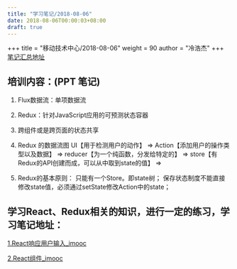 ```yaml
---
title: "学习笔记/2018-08-06"
date: 2018-08-06T00:00:03+08:00
draft: true
---
```


+++
title = "移动技术中心/2018-08-06"
weight = 90
author = "冷浩杰"
+++
[笔记汇总地址](https://geek-lhj.github.io/post/index3/)


## 培训内容：(PPT 笔记)
1. Flux数据流：单项数据流

2. Redux：针对JavaScript应用的可预测状态容器

3. 跨组件或是跨页面的状态共享

4. Redux 的数据流图
UI【用于检测用户的动作】 => Action【添加用户的操作类型以及数据】 => reducer【为一个纯函数，分发给特定的】 => store【有Redux的API创建而成，可以从中取到state的值】 => 

5. Redux的基本原则：
只能有一个Store。即state树；
保存状态制度不能直接修改state值，必须通过setState修改Action中的state；

## 学习React、Redux相关的知识，进行一定的练习，学习笔记地址：
[1.React响应用户输入_imooc](https://geek-lhj.github.io/post/react_responseuserinput_imooc-ok/)

[2.React组件_imooc](https://geek-lhj.github.io/post/reactcomponent_imooc-ok/)

